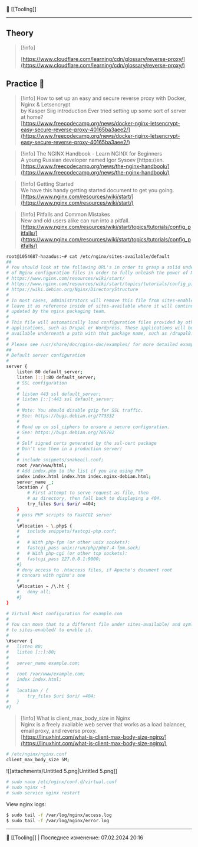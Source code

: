 📂 [[Tooling]]

----
## Theory

> [!info]  
>  
> [https://www.cloudflare.com/learning/cdn/glossary/reverse-proxy/](https://www.cloudflare.com/learning/cdn/glossary/reverse-proxy/)  
## Practice 🙂

> [!info] How to set up an easy and secure reverse proxy with Docker, Nginx & Letsencrypt  
> by Kasper Siig Introduction Ever tried setting up some sort of server at home?  
> [https://www.freecodecamp.org/news/docker-nginx-letsencrypt-easy-secure-reverse-proxy-40165ba3aee2/](https://www.freecodecamp.org/news/docker-nginx-letsencrypt-easy-secure-reverse-proxy-40165ba3aee2/)  

> [!info] The NGINX Handbook - Learn NGINX for Beginners  
> A young Russian developer named Igor Sysoev [https://en.  
> [https://www.freecodecamp.org/news/the-nginx-handbook/](https://www.freecodecamp.org/news/the-nginx-handbook/)  

> [!info] Getting Started  
> We have this handy getting started document to get you going.  
> [https://www.nginx.com/resources/wiki/start/](https://www.nginx.com/resources/wiki/start/)  

> [!info] Pitfalls and Common Mistakes  
> New and old users alike can run into a pitfall.  
> [https://www.nginx.com/resources/wiki/start/topics/tutorials/config_pitfalls/](https://www.nginx.com/resources/wiki/start/topics/tutorials/config_pitfalls/)  
```Bash
root@1054687-hazadus:~# cat /etc/nginx/sites-available/default
##
# You should look at the following URL's in order to grasp a solid understanding
# of Nginx configuration files in order to fully unleash the power of Nginx.
# https://www.nginx.com/resources/wiki/start/
# https://www.nginx.com/resources/wiki/start/topics/tutorials/config_pitfalls/
# https://wiki.debian.org/Nginx/DirectoryStructure
#
# In most cases, administrators will remove this file from sites-enabled/ and
# leave it as reference inside of sites-available where it will continue to be
# updated by the nginx packaging team.
#
# This file will automatically load configuration files provided by other
# applications, such as Drupal or Wordpress. These applications will be made
# available underneath a path with that package name, such as /drupal8.
#
# Please see /usr/share/doc/nginx-doc/examples/ for more detailed examples.
##
# Default server configuration
#
server {
	listen 80 default_server;
	listen [::]:80 default_server;
	# SSL configuration
	#
	# listen 443 ssl default_server;
	# listen [::]:443 ssl default_server;
	#
	# Note: You should disable gzip for SSL traffic.
	# See: https://bugs.debian.org/773332
	#
	# Read up on ssl_ciphers to ensure a secure configuration.
	# See: https://bugs.debian.org/765782
	#
	# Self signed certs generated by the ssl-cert package
	# Don't use them in a production server!
	#
	# include snippets/snakeoil.conf;
	root /var/www/html;
	# Add index.php to the list if you are using PHP
	index index.html index.htm index.nginx-debian.html;
	server_name _;
	location / {
		# First attempt to serve request as file, then
		# as directory, then fall back to displaying a 404.
		try_files $uri $uri/ =404;
	}
	# pass PHP scripts to FastCGI server
	#
	\#location ~ \.php$ {
	#	include snippets/fastcgi-php.conf;
	#
	#	# With php-fpm (or other unix sockets):
	#	fastcgi_pass unix:/run/php/php7.4-fpm.sock;
	#	# With php-cgi (or other tcp sockets):
	#	fastcgi_pass 127.0.0.1:9000;
	#}
	# deny access to .htaccess files, if Apache's document root
	# concurs with nginx's one
	#
	\#location ~ /\.ht {
	#	deny all;
	#}
}

# Virtual Host configuration for example.com
#
# You can move that to a different file under sites-available/ and symlink that
# to sites-enabled/ to enable it.
#
\#server {
#	listen 80;
#	listen [::]:80;
#
#	server_name example.com;
#
#	root /var/www/example.com;
#	index index.html;
#
#	location / {
#		try_files $uri $uri/ =404;
#	}
#}
```

> [!info] What is client_max_body_size in Nginx  
> Nginx is a freely available web server that works as a load balancer, email proxy, and reverse proxy.  
> [https://linuxhint.com/what-is-client-max-body-size-nginx/](https://linuxhint.com/what-is-client-max-body-size-nginx/)  
```Bash
# /etc/nginx/nginx.conf
client_max_body_size 5M;
```
![[attachments/Untitled 5.png|Untitled 5.png]]
```Bash
# sudo nano /etc/nginx/conf.d/virtual.conf
# sudo nginx -t
# sudo service nginx restart
```
View nginx logs:
```Bash
$ sudo tail -f /var/log/nginx/access.log
$ sudo tail -f /var/log/nginx/error.log
```

----
📂 [[Tooling]] | Последнее изменение: 07.02.2024 20:16